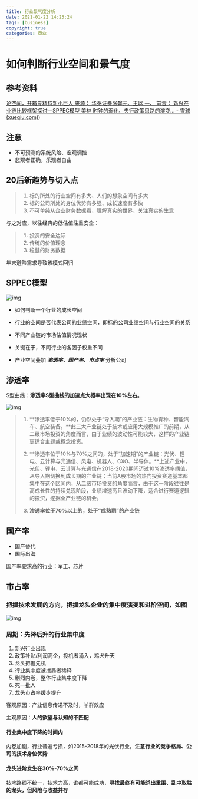 ```yaml
---
title: 行业景气度分析
date: 2021-01-22 14:23:24
tags: [business]
copyright: true
categories: 商业
---
```


# 如何判断行业空间和景气度

## 参考资料

[论空间，开箱专精特新小巨人 来源： 华泰证券张馨元、王以 一、 前言： 新兴产业链比较框架探讨—SPPEC模型 美林 时钟的弱化、央行政策思路的演变... - 雪球 (xueqiu.com)](https://xueqiu.com/2524803655/196686913))

## 注意

- 不可预测的系统风险、宏观调控
- 悲观者正确，乐观者自由

## 20后新趋势与切入点

> 1. 标的所处的行业空间有多大、人们的想象空间有多大
> 2. 标的公司所处的身位优势有多强、成长速度有多快
> 3. 不可单纯从企业财务数据看，理解真实的世界，关注真实的生意
>

与之对应，以往经典的低估值注重安全：

> 1. 投资的安全边际
> 2. 传统的价值理念
> 3. 稳健的财务数据
>

年末避险需求导致该模式回归

## SPPEC模型

![img](https://xqimg.imedao.com/17bae18dc1645023fd08716f.png!800.jpg)

- 如何判断一个行业的成长空间

- 行业的空间是否代表公司的业绩空间，即标的公司业绩空间与行业空间的关系

- 不同产业链的市场估值情况现状

- 关键在于，不同行业的各因子权重不同
- 产业空间叠加 ***渗透率、国产率、市占率*** 分析公司

## 渗透率

S型曲线：**渗透率S型曲线的加速点大概率出现在10%左右。**

![img](https://xqimg.imedao.com/17bae18dc1e44af3fe37d2c1.png!800.jpg)

> 1. **渗透率低于10%的，仍然处于“导入期”的产业链：生物育种、智能汽车、航空装备。**此三大产业链处于技术或应用大规模推广的前期，从二级市场投资的角度而言，由于业绩的波动性可能较大，这样的产业链更适合主题或概念投资。
>
> 2. **渗透率位于10%与70%之间的，处于“加速期”的产业链：光伏、锂电、云计算与光通信、风电、机器人、CXO、半导体。**上述产业中，光伏、锂电、云计算与光通信在2018-2020期间迈过10%渗透率阈值，从导入期切换到成长期的产业链；当前A股市场的热门投资赛道基本都集中在这个区间内，从二级市场投资的角度而言，由于这一阶段往往是高成长性的持续兑现阶段，业绩增速高且波动下降，适合进行赛道逻辑的投资，挖掘全产业链的机会。
>
> 3. **渗透率位于70%以上的，处于“成熟期”的产业链**

## 国产率

- 国产替代
- 国际出海

国产率要求高的行业：军工、芯片

## 市占率

### 把握技术发展的方向，把握龙头企业的集中度演变和进阶空间，如图

![img](https://xqimg.imedao.com/17bae18dc31456e3fd5b7659.png!800.jpg)

### 周期：先降后升的行业集中度

1. 新兴行业出现 
2. 政策补贴/利润高企，投机者涌入，鸡犬升天 
3. 龙头把握先机 
4. 行业集中度被搅局者稀释 
5. 剧烈内卷，整体行业集中度下降 
6. 死一批人 
7. 龙头市占率缓步提升 

客观原因：产业信息传递不及时，羊群效应

主观原因：**人的欲望与认知的不匹配**

#### 行业集中度下降的时间内

内卷加剧，行业普遍亏损，如2015-2018年的光伏行业，**注意行业的竞争格局、公司的技术身位优势**

#### 龙头进阶发生在30%-70%之间

技术路线不统一，技术力高，谁都可能成功，**寻找最终有可能杀出重围、乱中取胜的龙头，但风险与收益并存**

